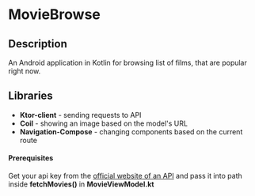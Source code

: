 # MovieBrowse

## Description
An Android application in Kotlin for browsing list of films, that are popular right now.

## Libraries
* **Ktor-client** - sending requests to API
* **Coil** - showing an image based on the model's URL
* **Navigation-Compose** - changing components based on the current route

#### Prerequisites
Get your api key from the [official website of an API](https://developer.themoviedb.org/docs/getting-started) and pass it into path inside **fetchMovies()** in **MovieViewModel.kt**
